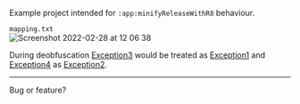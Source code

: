 Example project intended for `:app:minifyReleaseWithR8` behaviour. <br>

`mapping.txt`<br>
![Screenshot 2022-02-28 at 12 06 38](https://user-images.githubusercontent.com/31980284/155964486-126f90a5-d5c7-4ba1-8a6b-20bdfa1e4011.png)

During deobfuscation [Exception3](https://github.com/lajevski/MinifiedCustomExceptions/blob/main/app/src/main/java/deep/sand/r8_custom_exceptions/Exception3.kt) would be treated as [Exception1](https://github.com/lajevski/MinifiedCustomExceptions/blob/main/app/src/main/java/deep/sand/r8_custom_exceptions/Exception1.kt) and [Exception4](https://github.com/lajevski/MinifiedCustomExceptions/blob/main/app/src/main/java/deep/sand/r8_custom_exceptions/Exception4.kt) as [Exception2](https://github.com/lajevski/MinifiedCustomExceptions/blob/main/app/src/main/java/deep/sand/r8_custom_exceptions/Exception2.kt). 

---
Bug or feature?
